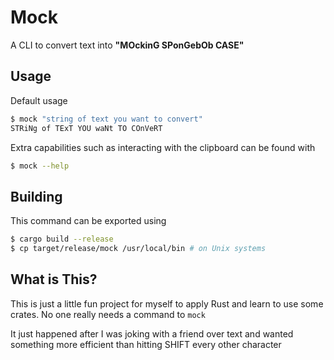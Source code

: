 # Mock
A CLI to convert text into **"MOckinG SPonGebOb CASE"**

## Usage
Default usage
```bash
$ mock "string of text you want to convert"
STRiNg of TExT YOU waNt TO COnVeRT
```

Extra capabilities such as interacting with the clipboard can be found with
```bash
$ mock --help
```

## Building
This command can be exported using
```bash
$ cargo build --release
$ cp target/release/mock /usr/local/bin # on Unix systems
```

## What is This?
This is just a little fun project for myself to apply Rust and learn to use some crates. No one really needs a command to `mock`

It just happened after I was joking with a friend over text and wanted something more efficient than hitting SHIFT every other character